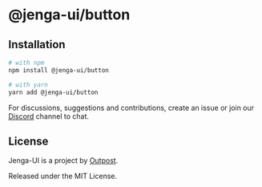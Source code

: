 # @jenga-ui/button

## Installation

```sh
# with npm
npm install @jenga-ui/button

# with yarn
yarn add @jenga-ui/button
```

For discussions, suggestions and contributions, create an issue or join our [Discord](https://discord.gg/sHnHPnAPZj) channel to chat.

## License

Jenga-UI is a project by [Outpost](https://outpost.run).

Released under the MIT License.
